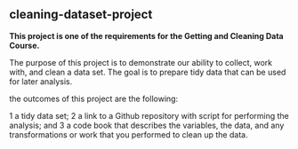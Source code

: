 ## cleaning-dataset-project

**This project is one of the requirements for the  Getting and Cleaning Data Course.**

The purpose of this project is to demonstrate our ability to collect, work with, and clean a data set. The goal is to prepare tidy data that can be used for later analysis. 

the outcomes of this project are the following:

1 a tidy data set;
2 a link to a Github repository with script for performing the analysis; and
3 a code book that describes the variables, the data, and any transformations or work that you performed to clean up the data.
